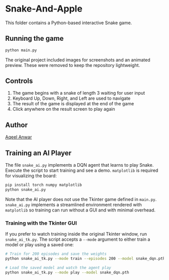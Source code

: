 # Snake-And-Apple

This folder contains a Python-based interactive Snake game.

## Running the game
```bash
python main.py
```

The original project included images for screenshots and an animated
preview. These were removed to keep the repository lightweight.

## Controls
1. The game begins with a snake of length 3 waiting for user input
2. Keyboard Up, Down, Right, and Left are used to navigate
3. The result of the game is displayed at the end of the game
4. Click anywhere on the result screen to play again

## Author
[Aqeel Anwar](https://www.prism.gatech.edu/~manwar8)

## Training an AI Player
The file `snake_ai.py` implements a DQN agent that learns to play Snake.
Execute the script to start training and see a demo. `matplotlib` is
required for visualizing the board:

```bash
pip install torch numpy matplotlib
python snake_ai.py
```


Note that the AI player does not use the Tkinter game defined in `main.py`.
`snake_ai.py` implements a streamlined environment rendered with `matplotlib`
so training can run without a GUI and with minimal overhead.

### Training with the Tkinter GUI

If you prefer to watch training inside the original Tkinter window, run
`snake_ai_tk.py`. The script accepts a `--mode` argument to either train a
model or play using a saved one:

```bash
# Train for 200 episodes and save the weights
python snake_ai_tk.py --mode train --episodes 200 --model snake_dqn.pth

# Load the saved model and watch the agent play
python snake_ai_tk.py --mode play --model snake_dqn.pth
```
